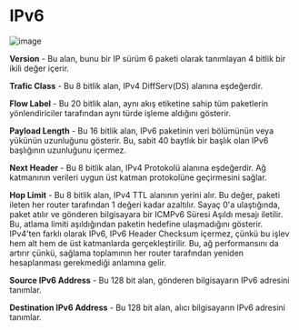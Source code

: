 # IPv6

![image](https://user-images.githubusercontent.com/70758694/158684252-63ffc3d2-30fc-483d-9a78-8ce53ce18d89.png)

**Version** - Bu alan, bunu bir IP sürüm 6 paketi olarak tanımlayan 4 bitlik bir ikili değer içerir.

**Trafic Class** - Bu 8 bitlik alan, IPv4 DiffServ(DS) alanına eşdeğerdir.

**Flow Label** - Bu 20 bitlik alan, aynı akış etiketine sahip tüm paketlerin yönlendiriciler tarafından aynı türde işleme aldığını gösterir.

**Payload Length** - Bu 16 bitlik alan, IPv6 paketinin veri bölümünün veya yükünün uzunluğunu gösterir. Bu, sabit 40 baytlık bir başlık olan IPv6 başlığının uzunluğunu içermez.

**Next Header** - Bu 8 bitlik alan, IPv4 Protokolü alanına eşdeğerdir. Ağ katmanının verileri uygun üst katman protokolüne geçirmesini sağlar.

**Hop Limit** - Bu 8 bitlik alan, IPv4 TTL alanının yerini alır. Bu değer, paketi ileten her router tarafından 1 değeri kadar azaltılır. Sayaç 0'a ulaştığında, paket atılır ve gönderen bilgisayara bir ICMPv6 Süresi Aşıldı mesajı iletilir. Bu, atlama limiti aşıldığından paketin hedefine ulaşmadığını gösterir. IPv4'ten farklı olarak IPv6, IPv6 Header Checksum içermez, çünkü bu işlev hem alt hem de üst katmanlarda gerçekleştirilir. Bu, ağ performansını da artırır çünkü, sağlama toplamının her router tarafından yeniden hesaplanması gerekmediği anlamına gelir.

**Source IPv6 Address** - Bu 128 bit alan, gönderen bilgisayarın IPv6 adresini tanımlar.

**Destination IPv6 Address** - Bu 128 bit alan, alıcı bilgisayarın IPv6 adresini tanımlar.
